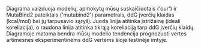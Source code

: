 Diagrama vaizduoja modelių, apmokytų mūsų suskaičiuotais ('our') ir MutaBind2 pateiktais ('mutabind2') parametrais, ddG įverčių klaidas (kcal/mol) bei jų tarpusavio sąryšį.
Juoda linija atitinka įstrižainę (ideali koreliacija), o raudona linija atitinka tikrąją koreliaciją tarp ddG įverčių klaidų.
Diagramoje matoma bendra mūsų modelio tendencija prognozuoti vertes artimesnes eksperimentinėms ddG vertėms šioje testinėje imtyje.
